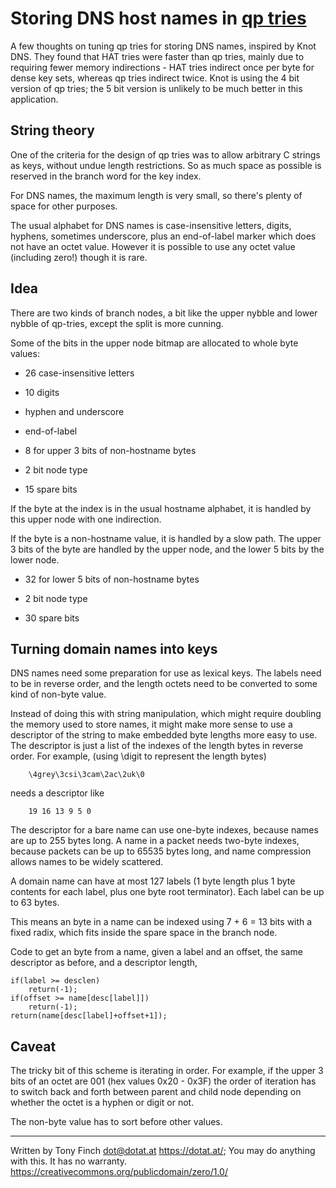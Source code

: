 Storing DNS host names in [qp tries](https://dotat.at/prog/qp)
====================================

A few thoughts on tuning qp tries for storing DNS names, inspired by
Knot DNS. They found that HAT tries were faster than qp tries, mainly
due to requiring fewer memory indirections - HAT tries indirect once
per byte for dense key sets, whereas qp tries indirect twice. Knot is
using the 4 bit version of qp tries; the 5 bit version is unlikely to
be much better in this application.


String theory
--------------

One of the criteria for the design of qp tries was to allow arbitrary
C strings as keys, without undue length restrictions. So as much space
as possible is reserved in the branch word for the key index.

For DNS names, the maximum length is very small, so there's plenty of
space for other purposes.

The usual alphabet for DNS names is case-insensitive letters, digits,
hyphens, sometimes underscore, plus an end-of-label marker which does
not have an octet value. However it is possible to use any octet value
(including zero!) though it is rare.


Idea
----

There are two kinds of branch nodes, a bit like the upper nybble and
lower nybble of qp-tries, except the split is more cunning.

Some of the bits in the upper node bitmap are allocated to whole byte
values:

* 26 case-insensitive letters

* 10 digits

* hyphen and underscore

* end-of-label

* 8 for upper 3 bits of non-hostname bytes

* 2 bit node type

* 15 spare bits

If the byte at the index is in the usual hostname alphabet, it is
handled by this upper node with one indirection.

If the byte is a non-hostname value, it is handled by a slow path. The
upper 3 bits of the byte are handled by the upper node, and the lower
5 bits by the lower node.

* 32 for lower 5 bits of non-hostname bytes

* 2 bit node type

* 30 spare bits


Turning domain names into keys
------------------------------

DNS names need some preparation for use as lexical keys. The labels
need to be in reverse order, and the length octets need to be
converted to some kind of non-byte value.

Instead of doing this with string manipulation, which might require
doubling the memory used to store names, it might make more sense to
use a descriptor of the string to make embedded byte lengths more easy
to use. The descriptor is just a list of the indexes of the length
bytes in reverse order. For example, (using \digit to represent the
length bytes)

        \4grey\3csi\3cam\2ac\2uk\0

needs a descriptor like

        19 16 13 9 5 0

The descriptor for a bare name can use one-byte indexes, because
names are up to 255 bytes long. A name in a packet needs two-byte
indexes, because packets can be up to 65535 bytes long, and name
compression allows names to be widely scattered.

A domain name can have at most 127 labels (1 byte length plus 1 byte
contents for each label, plus one byte root terminator). Each label
can be up to 63 bytes.

This means an byte in a name can be indexed using 7 + 6 = 13 bits with
a fixed radix, which fits inside the spare space in the branch node.

Code to get an byte from a name, given a label and an offset, the
same descriptor as before, and a descriptor length,

	if(label >= desclen)
		return(-1);
	if(offset >= name[desc[label]])
		return(-1);
	return(name[desc[label]+offset+1]);

Caveat
------

The tricky bit of this scheme is iterating in order. For example, if
the upper 3 bits of an octet are 001 (hex values 0x20 - 0x3F) the
order of iteration has to switch back and forth between parent and
child node depending on whether the octet is a hyphen or digit or not.

The non-byte value has to sort before other values.

---------------------------------------------------------------------------

Written by Tony Finch <dot@dotat.at> <https://dotat.at/>;
You may do anything with this. It has no warranty.
<https://creativecommons.org/publicdomain/zero/1.0/>
